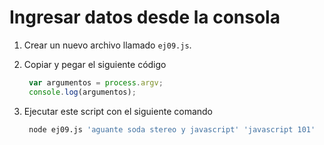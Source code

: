 # Ingresar datos desde la consola

1. Crear un nuevo archivo llamado `ej09.js`.
2. Copiar y pegar el siguiente código

   ```javascript
    var argumentos = process.argv;
    console.log(argumentos);
   ```

3. Ejecutar este script con el siguiente comando

   ```bash
    node ej09.js 'aguante soda stereo y javascript' 'javascript 101'
   ```

